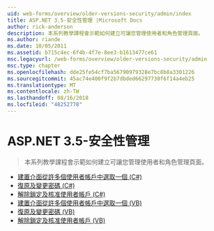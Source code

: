 ```yaml
---
uid: web-forms/overview/older-versions-security/admin/index
title: ASP.NET 3.5-安全性管理 |Microsoft Docs
author: rick-anderson
description: 本系列教學課程會示範如何建立可讓您管理使用者和角色管理頁面。
ms.author: riande
ms.date: 10/05/2011
ms.assetid: b715c4ec-6f4b-4f7e-8ee3-b1613477ce61
msc.legacyurl: /web-forms/overview/older-versions-security/admin
msc.type: chapter
ms.openlocfilehash: dde25fe54cf7ba56790979328e7bc8b8a3301226
ms.sourcegitcommit: 45ac74e400f9f2b7dbded66297730f6f14a4eb25
ms.translationtype: MT
ms.contentlocale: zh-TW
ms.lasthandoff: 08/16/2018
ms.locfileid: "48252778"
---
```

<a name="aspnet-35---security-administration"></a>ASP.NET 3.5-安全性管理
====================
> 本系列教學課程會示範如何建立可讓您管理使用者和角色管理頁面。


- [建置介面從許多個使用者帳戶中選取一個 (C#)](building-an-interface-to-select-one-user-account-from-many-cs.md)
- [復原及變更密碼 (C#)](recovering-and-changing-passwords-cs.md)
- [解除鎖定及核准使用者帳戶 (C#)](unlocking-and-approving-user-accounts-cs.md)
- [建置介面從許多個使用者帳戶中選取一個 (VB)](building-an-interface-to-select-one-user-account-from-many-vb.md)
- [復原及變更密碼 (VB)](recovering-and-changing-passwords-vb.md)
- [解除鎖定及核准使用者帳戶 (VB)](unlocking-and-approving-user-accounts-vb.md)
